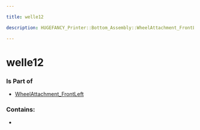 ```yaml
---

title: welle12

description: HUGEFANCY_Printer::Bottom_Assembly::WheelAttachment_FrontLeft::welle12

---
```

# welle12
<script>
    var geoarray = '{"welle12": {}}';
</script>
<script>
    var basepath = '/assets/HUGEFANCY_Printer/Bottom_Assembly/WheelAttachment_FrontLeft/';
</script>
<link rel="stylesheet" href="/css/container.css">

<div id="container"></div>

<!-- these are the required scripts for the three.js scene -->
<script src="/lib/three.min.js"></script>
<script src="/lib/OrbitControls.js"></script>
<script src="/lib/RectAreaLightUniformsLib.js"></script>
<!-- this is your app's lib file -->
<script src="/lib/triceratops_app.js"></script>
### Is Part of
- [WheelAttachment_FrontLeft](../WheelAttachment_FrontLeft)  

### Contains:
- [](./welle12/)

